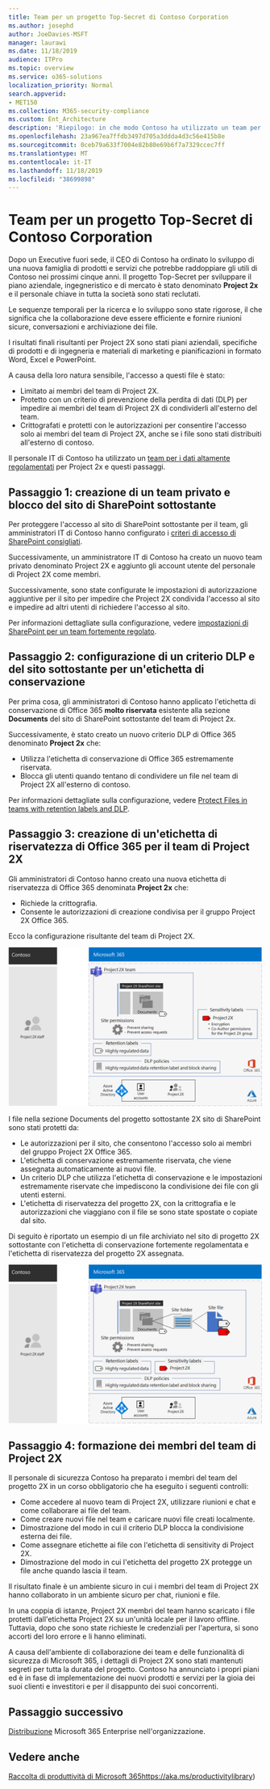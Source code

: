 ```yaml
---
title: Team per un progetto Top-Secret di Contoso Corporation
ms.author: josephd
author: JoeDavies-MSFT
manager: laurawi
ms.date: 11/18/2019
audience: ITPro
ms.topic: overview
ms.service: o365-solutions
localization_priority: Normal
search.appverid:
- MET150
ms.collection: M365-security-compliance
ms.custom: Ent_Architecture
description: 'Riepilogo: in che modo Contoso ha utilizzato un team per i dati altamente regolamentati per un progetto Top-Secret per sviluppare una nuova famiglia di prodotti e servizi.'
ms.openlocfilehash: 23a967ea7ffdb3497d705a3ddda4d3c56e415b8e
ms.sourcegitcommit: 0ceb79a633f7004e82b80e69b6f7a7329ccec7ff
ms.translationtype: MT
ms.contentlocale: it-IT
ms.lasthandoff: 11/18/2019
ms.locfileid: "38699898"
---
```

# <a name="team-for-a-top-secret-project-of-the-contoso-corporation"></a>Team per un progetto Top-Secret di Contoso Corporation

Dopo un Executive fuori sede, il CEO di Contoso ha ordinato lo sviluppo di una nuova famiglia di prodotti e servizi che potrebbe raddoppiare gli utili di Contoso nei prossimi cinque anni. Il progetto Top-Secret per sviluppare il piano aziendale, ingegneristico e di mercato è stato denominato **Project 2x** e il personale chiave in tutta la società sono stati reclutati. 

Le sequenze temporali per la ricerca e lo sviluppo sono state rigorose, il che significa che la collaborazione deve essere efficiente e fornire riunioni sicure, conversazioni e archiviazione dei file.

I risultati finali risultanti per Project 2X sono stati piani aziendali, specifiche di prodotti e di ingegneria e materiali di marketing e pianificazioni in formato Word, Excel e PowerPoint. 

A causa della loro natura sensibile, l'accesso a questi file è stato:

- Limitato ai membri del team di Project 2X.
- Protetto con un criterio di prevenzione della perdita di dati (DLP) per impedire ai membri del team di Project 2X di condividerli all'esterno del team.
- Crittografati e protetti con le autorizzazioni per consentire l'accesso solo ai membri del team di Project 2X, anche se i file sono stati distribuiti all'esterno di contoso.

Il personale IT di Contoso ha utilizzato un [team per i dati altamente regolamentati](secure-teams-highly-regulated-data-scenario.md) per Project 2x e questi passaggi.

## <a name="step-1-created-a-private-team-and-locked-down-the-underlying-sharepoint-site"></a>Passaggio 1: creazione di un team privato e blocco del sito di SharePoint sottostante

Per proteggere l'accesso al sito di SharePoint sottostante per il team, gli amministratori IT di Contoso hanno configurato i [criteri di accesso di SharePoint consigliati](sharepoint-file-access-policies.md).

Successivamente, un amministratore IT di Contoso ha creato un nuovo team privato denominato Project 2X e aggiunto gli account utente del personale di Project 2X come membri.

Successivamente, sono state configurate le impostazioni di autorizzazione aggiuntive per il sito per impedire che Project 2X condivida l'accesso al sito e impedire ad altri utenti di richiedere l'accesso al sito.

Per informazioni dettagliate sulla configurazione, vedere [impostazioni di SharePoint per un team fortemente regolato](https://docs.microsoft.com/microsoft-365/security/office-365-security/deploy-teams-three-tiers#highly-confidential-teams).

## <a name="step-2-configured-a-dlp-policy-and-the-underlying-site-for-a-retention-label"></a>Passaggio 2: configurazione di un criterio DLP e del sito sottostante per un'etichetta di conservazione 

Per prima cosa, gli amministratori di Contoso hanno applicato l'etichetta di conservazione di Office 365 **molto riservata** esistente alla sezione **Documents** del sito di SharePoint sottostante del team di Project 2x.

Successivamente, è stato creato un nuovo criterio DLP di Office 365 denominato **Project 2x** che:

- Utilizza l'etichetta di conservazione di Office 365 estremamente riservata.
- Blocca gli utenti quando tentano di condividere un file nel team di Project 2X all'esterno di contoso.

Per informazioni dettagliate sulla configurazione, vedere [Protect Files in teams with retention labels and DLP](https://docs.microsoft.com/microsoft-365/security/office-365-security/deploy-teams-retention-dlp).

## <a name="step-3-created-an-office-365-sensitivity-label-for-the-project-2x-team"></a>Passaggio 3: creazione di un'etichetta di riservatezza di Office 365 per il team di Project 2X

Gli amministratori di Contoso hanno creato una nuova etichetta di riservatezza di Office 365 denominata **Project 2x** che:

- Richiede la crittografia.
- Consente le autorizzazioni di creazione condivisa per il gruppo Project 2X Office 365.

Ecco la configurazione risultante del team di Project 2X.

![La configurazione risultante del team di Project 2X](./media/contoso-team-for-highly-confidential-assets/final-config.png)
 
I file nella sezione Documents del progetto sottostante 2X sito di SharePoint sono stati protetti da:

- Le autorizzazioni per il sito, che consentono l'accesso solo ai membri del gruppo Project 2X Office 365.
- L'etichetta di conservazione estremamente riservata, che viene assegnata automaticamente ai nuovi file.
- Un criterio DLP che utilizza l'etichetta di conservazione e le impostazioni estremamente riservate che impediscono la condivisione dei file con gli utenti esterni.
- L'etichetta di riservatezza del progetto 2X, con la crittografia e le autorizzazioni che viaggiano con il file se sono state spostate o copiate dal sito.

Di seguito è riportato un esempio di un file archiviato nel sito di progetto 2X sottostante con l'etichetta di conservazione fortemente regolamentata e l'etichetta di riservatezza del progetto 2X assegnata.

![Un esempio di un file archiviato nel sito di progetto 2X sottostante](./media/contoso-team-for-highly-confidential-assets/final-config-example-file.png)
 
## <a name="step-4-trained-project-2x-team-members"></a>Passaggio 4: formazione dei membri del team di Project 2X

Il personale di sicurezza Contoso ha preparato i membri del team del progetto 2X in un corso obbligatorio che ha eseguito i seguenti controlli:

- Come accedere al nuovo team di Project 2X, utilizzare riunioni e chat e come collaborare ai file del team.
- Come creare nuovi file nel team e caricare nuovi file creati localmente.
- Dimostrazione del modo in cui il criterio DLP blocca la condivisione esterna dei file.
- Come assegnare etichette ai file con l'etichetta di sensitivity di Project 2X.
- Dimostrazione del modo in cui l'etichetta del progetto 2X protegge un file anche quando lascia il team.

Il risultato finale è un ambiente sicuro in cui i membri del team di Project 2X hanno collaborato in un ambiente sicuro per chat, riunioni e file.

In una coppia di istanze, Project 2X membri del team hanno scaricato i file protetti dall'etichetta Project 2X su un'unità locale per il lavoro offline. Tuttavia, dopo che sono state richieste le credenziali per l'apertura, si sono accorti del loro errore e li hanno eliminati.

A causa dell'ambiente di collaborazione dei team e delle funzionalità di sicurezza di Microsoft 365, i dettagli di Project 2X sono stati mantenuti segreti per tutta la durata del progetto. Contoso ha annunciato i propri piani ed è in fase di implementazione dei nuovi prodotti e servizi per la gioia dei suoi clienti e investitori e per il disappunto dei suoi concorrenti.

## <a name="next-step"></a>Passaggio successivo

[Distribuzione](deploy-microsoft-365-enterprise.md) Microsoft 365 Enterprise nell'organizzazione.

## <a name="see-also"></a>Vedere anche

[Raccolta di produttività di Microsoft 365](https://aka.ms/productivitylibrary)https://aka.ms/productivitylibrary)
